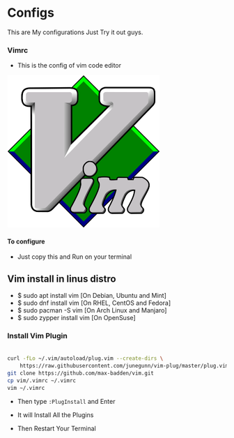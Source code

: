 # Configs
This are My configurations Just Try it out guys.

### Vimrc
- This is the config of vim code editor

<img src="https://github.com/max-badden/vim/blob/main/image/vim.png?raw=true" height="350" width="350">

#### To configure
- Just copy this and Run on your terminal

## Vim install in linus distro

- $ sudo apt install vim     [On Debian, Ubuntu and Mint]
- $ sudo dnf install vim     [On RHEL, CentOS and Fedora]
- $ sudo pacman -S vim       [On Arch Linux and Manjaro]
- $ sudo zypper install vim  [On OpenSuse]

### Install Vim Plugin

```sh

curl -fLo ~/.vim/autoload/plug.vim --create-dirs \
    https://raw.githubusercontent.com/junegunn/vim-plug/master/plug.vim
git clone https://github.com/max-badden/vim.git
cp vim/.vimrc ~/.vimrc
vim ~/.vimrc
```
- Then type ```:PlugInstall``` and Enter
- It will Install All the Plugins


- Then Restart Your Terminal
